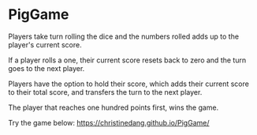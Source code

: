 # PigGame
Players take turn rolling the dice and the numbers rolled adds up to the player's current score. 

If a player rolls a one, their current score resets back to zero and the turn goes to the next player. 

Players have the option to hold their score, which adds their current score to their total score, and transfers the turn to the next player. 

The player that reaches one hundred points first, wins the game.

Try the game below:
https://christinedang.github.io/PigGame/
